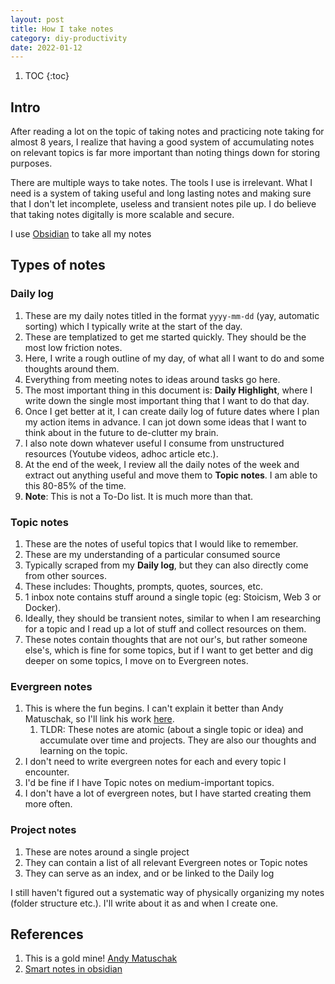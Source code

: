 ```yaml
---
layout: post
title: How I take notes
category: diy-productivity
date: 2022-01-12
---
```


1. TOC
{:toc}

## Intro

After reading a lot on the topic of taking notes and practicing note taking for almost 8 years, I realize that having a good system of accumulating notes on relevant topics is far more important than noting things down for storing purposes.

There are multiple ways to take notes. The tools I use is irrelevant. What I need is a system of taking useful and long lasting notes and making sure that I don't let incomplete, useless and transient notes pile up. I do believe that taking notes digitally is more scalable and secure.

I use [Obsidian](https://obsidian.md/) to take all my notes

## Types of notes

### Daily log

1. These are my daily notes titled in the format `yyyy-mm-dd` (yay, automatic sorting) which I typically write at the start of the day.
2. These are templatized to get me started quickly. They should be the most low friction notes.
3. Here, I write a rough outline of my day, of what all I want to do and some thoughts around them.
4. Everything from meeting notes to ideas around tasks go here.
5. The most important thing in this document is: **Daily Highlight**, where I write down the single most important thing that I want to do that day.
6. Once I get better at it, I can create daily log of future dates where I plan my action items in advance. I can jot down some ideas that I want to think about in the future to de-clutter my brain.
7. I also note down whatever useful I consume from unstructured resources (Youtube videos, adhoc article etc.).
8. At the end of the week, I review all the daily notes of the week and extract out anything useful and move them to **Topic notes**. I am able to this 80-85% of the time.
9. **Note**: This is not a To-Do list. It is much more than that.

### Topic notes

1. These are the notes of useful topics that I would like to remember.
2. These are my understanding of a particular consumed source
3. Typically scraped from my **Daily log**, but they can also directly come from other sources.
4. These includes: Thoughts, prompts, quotes, sources, etc.
5. 1 inbox note contains stuff around a single topic (eg: Stoicism, Web 3 or Docker).
6. Ideally, they should be transient notes, similar to when I am researching for a topic and I read up a lot of stuff and collect resources on them.
7. These notes contain thoughts that are not our's, but rather someone else's, which is fine for some topics, but if I want to get better and dig deeper on some topics, I move on to Evergreen notes.

### Evergreen notes

1. This is where the fun begins. I can't explain it better than Andy Matuschak, so I'll link his work [here](https://notes.andymatuschak.org/Evergreen_notes).
    1. TLDR: These notes are atomic (about a single topic or idea) and accumulate over time and projects. They are also our thoughts and learning on the topic.
2. I don't need to write evergreen notes for each and every topic I encounter.
3. I'd be fine if I have Topic notes on medium-important topics.
4. I don't have a lot of evergreen notes, but I have started creating them more often.

### Project notes

1. These are notes around a single project
2. They can contain a list of all relevant Evergreen notes or Topic notes
3. They can serve as an index, and or be linked to the Daily log

I still haven't figured out a systematic way of physically organizing my notes (folder structure etc.). I'll write about it as and when I create one.

## References

1. This is a gold mine! [Andy Matuschak](https://notes.andymatuschak.org/Taxonomy_of_note_types)
2. [Smart notes in obsidian](https://www.knowledgeworker.blog/p/how-to-take-smart-notes-in-obsidian)
